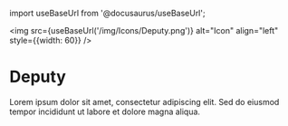 import useBaseUrl from '@docusaurus/useBaseUrl';

<img src={useBaseUrl('/img/Icons/Deputy.png')} alt="Icon" align="left" style={{width: 60}} />
# Deputy

Lorem ipsum dolor sit amet, consectetur adipiscing elit. Sed do eiusmod tempor incididunt ut labore et dolore magna aliqua.
